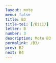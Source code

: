```yaml
---
layout: mote
menu: false
title: B3
title-tei: [/Biii/]
letter: B
number: 3
description: Mote B3
permalink: /B3/
prev: B2
next: B4
---
```

